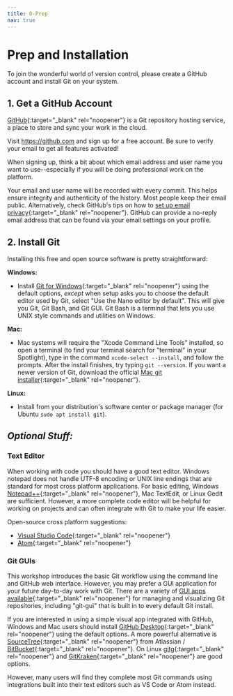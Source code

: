 ```yaml
---
title: 0-Prep
nav: true
---
```


# Prep and Installation 

To join the wonderful world of version control, please create a GitHub account and install Git on your system.

## 1. Get a GitHub Account

[GitHub](https://github.com/){:target="_blank" rel="noopener"} is a Git repository hosting service, a place to store and sync your work in the cloud. 

Visit <https://github.com> and sign up for a free account. 
Be sure to verify your email to get all features activated!

When signing up, think a bit about which email address and user name you want to use--especially if you will be doing professional work on the platform.

Your email and user name will be recorded with every commit.
This helps ensure integrity and authenticity of the history.
Most people keep their email public. 
Alternatively, check GitHub's tips on how to [set up email privacy](https://help.github.com/en/github/setting-up-and-managing-your-github-user-account/setting-your-commit-email-address#about-commit-email-addresses){:target="_blank" rel="noopener"}. 
GitHub can provide a no-reply email address that can be found via your email settings on your profile.

## 2. Install Git

Installing this free and open source software is pretty straightforward:

**Windows:** 

- Install [Git for Windows](https://git-scm.com/downloads){:target="_blank" rel="noopener"} using the default options, *except* when setup asks you to choose the default editor used by Git, select "Use the Nano editor by default". This will give you Git, Git Bash, and Git GUI. Git Bash is a terminal that lets you use UNIX style commands and utilities on Windows.

**Mac:** 

- Mac systems will require the "Xcode Command Line Tools" installed, so open a terminal (to find your terminal search for "terminal" in your Spotlight), type in the command `xcode-select --install`, and follow the prompts. After the install finishes, try typing `git --version`. If you want a newer version of Git, download the official [Mac git installer](https://git-scm.com/downloads){:target="_blank" rel="noopener"}.

**Linux:** 

- Install from your distribution's software center or package manager (for Ubuntu `sudo apt install git`).

## *Optional Stuff:*

### Text Editor 

When working with code you should have a good text editor.
Windows notepad does not handle UTF-8 encoding or UNIX line endings that are standard for most cross platform applications. 
For basic editing, Windows [Notepad++](https://notepad-plus-plus.org/){:target="_blank" rel="noopener"}, Mac TextEdit, or Linux Gedit are sufficient.
However, a more complete code editor will be helpful for working on projects and can often integrate with Git to make your life easier.

Open-source cross platform suggestions:

- [Visual Studio Code](https://code.visualstudio.com/){:target="_blank" rel="noopener"}
- [Atom](https://atom.io/){:target="_blank" rel="noopener"}

### Git GUIs

This workshop introduces the basic Git workflow using the command line and GitHub web interface. 
However, you may prefer a GUI application for your future day-to-day work with Git.
There are a variety of [GUI apps available](https://git-scm.com/downloads/guis){:target="_blank" rel="noopener"} for managing and visualizing Git repositories, including "git-gui" that is built in to every default Git install.

If you are interested in using a simple visual app integrated with GitHub, Windows and Mac users should install [GitHub Desktop](https://desktop.github.com/){:target="_blank" rel="noopener"} using the default options.
A more powerful alternative is [SourceTree](https://www.sourcetreeapp.com/){:target="_blank" rel="noopener"} from Atlassian / [BitBucket](https://bitbucket.org/){:target="_blank" rel="noopener"}.
On Linux [gitg](https://wiki.gnome.org/Apps/Gitg/){:target="_blank" rel="noopener"} and [GitKraken](https://www.gitkraken.com/){:target="_blank" rel="noopener"} are good options.

However, many users will find they complete most Git commands using integrations built into their text editors such as VS Code or Atom instead.
